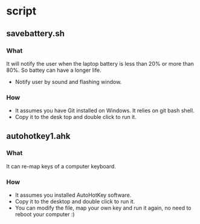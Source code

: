 # script

## savebattery.sh
### What
It will notify the user when the laptop battery 
is less than 20% or more than 80%. So battey can have a longer life.
* Notify user by sound and flashing window. 
### How
* It assumes you have Git installed on Windows. It relies on git bash shell.
* Copy it to the desk top and double click to run it.

## autohotkey1.ahk
### What
It can re-map keys of a computer keyboard.

### How
* It assumes you installed AutoHotKey software.
* Copy it to the desktop and double click to run it.
* You can modify the file, map your own key and run it again, no need to 
reboot your computer :) 